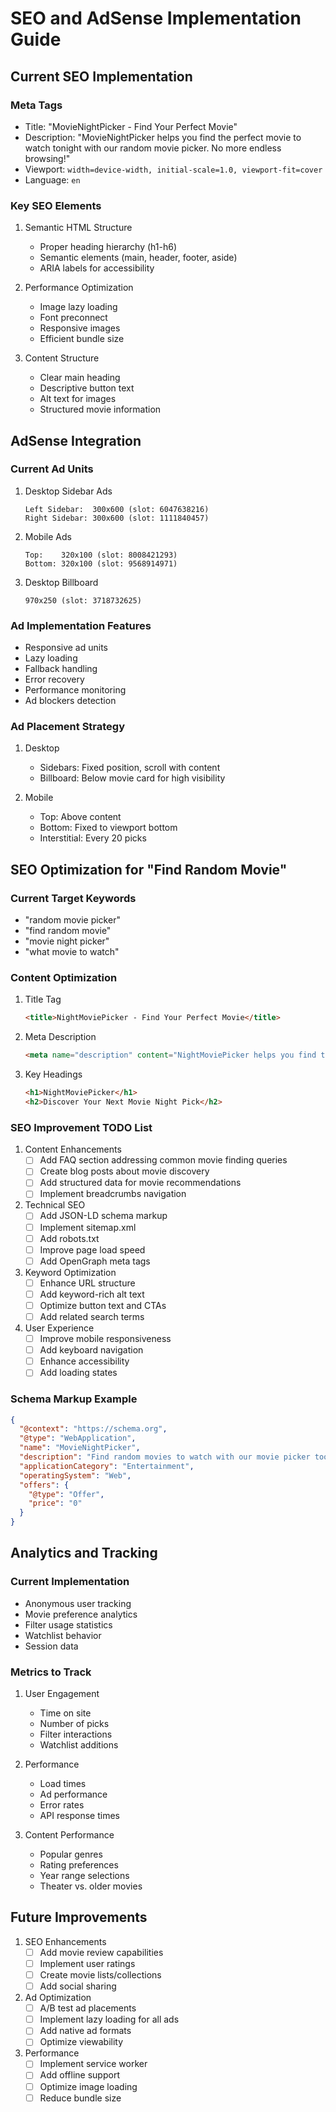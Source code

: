 # SEO and AdSense Implementation Guide

## Current SEO Implementation

### Meta Tags
- Title: "MovieNightPicker - Find Your Perfect Movie"
- Description: "MovieNightPicker helps you find the perfect movie to watch tonight with our random movie picker. No more endless browsing!"
- Viewport: `width=device-width, initial-scale=1.0, viewport-fit=cover`
- Language: `en`

### Key SEO Elements
1. Semantic HTML Structure
   - Proper heading hierarchy (h1-h6)
   - Semantic elements (main, header, footer, aside)
   - ARIA labels for accessibility

2. Performance Optimization
   - Image lazy loading
   - Font preconnect
   - Responsive images
   - Efficient bundle size

3. Content Structure
   - Clear main heading
   - Descriptive button text
   - Alt text for images
   - Structured movie information

## AdSense Integration

### Current Ad Units

1. Desktop Sidebar Ads
   ```
   Left Sidebar:  300x600 (slot: 6047638216)
   Right Sidebar: 300x600 (slot: 1111840457)
   ```

2. Mobile Ads
   ```
   Top:    320x100 (slot: 8008421293)
   Bottom: 320x100 (slot: 9568914971)
   ```

3. Desktop Billboard
   ```
   970x250 (slot: 3718732625)
   ```

### Ad Implementation Features
- Responsive ad units
- Lazy loading
- Fallback handling
- Error recovery
- Performance monitoring
- Ad blockers detection

### Ad Placement Strategy
1. Desktop
   - Sidebars: Fixed position, scroll with content
   - Billboard: Below movie card for high visibility
   
2. Mobile
   - Top: Above content
   - Bottom: Fixed to viewport bottom
   - Interstitial: Every 20 picks

## SEO Optimization for "Find Random Movie"

### Current Target Keywords
- "random movie picker"
- "find random movie"
- "movie night picker"
- "what movie to watch"

### Content Optimization
1. Title Tag
   ```html
   <title>NightMoviePicker - Find Your Perfect Movie</title>
   ```

2. Meta Description
   ```html
   <meta name="description" content="NightMoviePicker helps you find the perfect movie to watch tonight with our random movie picker. No more endless browsing!" />
   ```

3. Key Headings
   ```html
   <h1>NightMoviePicker</h1>
   <h2>Discover Your Next Movie Night Pick</h2>
   ```

### SEO Improvement TODO List

1. Content Enhancements
   - [ ] Add FAQ section addressing common movie finding queries
   - [ ] Create blog posts about movie discovery
   - [ ] Add structured data for movie recommendations
   - [ ] Implement breadcrumbs navigation

2. Technical SEO
   - [ ] Add JSON-LD schema markup
   - [ ] Implement sitemap.xml
   - [ ] Add robots.txt
   - [ ] Improve page load speed
   - [ ] Add OpenGraph meta tags

3. Keyword Optimization
   - [ ] Enhance URL structure
   - [ ] Add keyword-rich alt text
   - [ ] Optimize button text and CTAs
   - [ ] Add related search terms

4. User Experience
   - [ ] Improve mobile responsiveness
   - [ ] Add keyboard navigation
   - [ ] Enhance accessibility
   - [ ] Add loading states

### Schema Markup Example
```json
{
  "@context": "https://schema.org",
  "@type": "WebApplication",
  "name": "MovieNightPicker",
  "description": "Find random movies to watch with our movie picker tool",
  "applicationCategory": "Entertainment",
  "operatingSystem": "Web",
  "offers": {
    "@type": "Offer",
    "price": "0"
  }
}
```

## Analytics and Tracking

### Current Implementation
- Anonymous user tracking
- Movie preference analytics
- Filter usage statistics
- Watchlist behavior
- Session data

### Metrics to Track
1. User Engagement
   - Time on site
   - Number of picks
   - Filter interactions
   - Watchlist additions

2. Performance
   - Load times
   - Ad performance
   - Error rates
   - API response times

3. Content Performance
   - Popular genres
   - Rating preferences
   - Year range selections
   - Theater vs. older movies

## Future Improvements

1. SEO Enhancements
   - [ ] Add movie review capabilities
   - [ ] Implement user ratings
   - [ ] Create movie lists/collections
   - [ ] Add social sharing

2. Ad Optimization
   - [ ] A/B test ad placements
   - [ ] Implement lazy loading for all ads
   - [ ] Add native ad formats
   - [ ] Optimize viewability

3. Performance
   - [ ] Implement service worker
   - [ ] Add offline support
   - [ ] Optimize image loading
   - [ ] Reduce bundle size